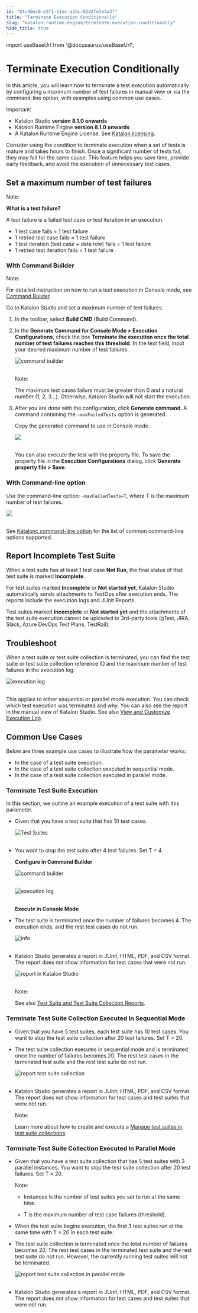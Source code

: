 ```yaml
---
id: "0fc30ec0-e2f1-11ec-a2dc-0242fe3e4a3f"
title: "Terminate Execution Conditionally"
slug: "katalon-runtime-engine/terminate-execution-conditionally"
hide_title: true
---
```

import useBaseUrl from '@docusaurus/useBaseUrl';


# <a id="id" class="anchor_top_offset"/><a id="ariaid-title1" class="anchor_top_offset"/>Terminate Execution Conditionally

<p xmlns="http://www.w3.org/1999/xhtml" className="p">In this article, you will learn how to terminate a test   execution automatically by configuring a maximum number of test   failures in manual view or via the command-line option, with   examples using common use cases.</p> 
<div xmlns="http://www.w3.org/1999/xhtml" className="note important note_important"><span className="note__title">Important:</span> 
  <ul className="ul"><li className="li">Katalon Studio <strong className="ph b">version 8.1.0 onwards</strong>
    </li><li className="li">Katalon Runtime Engine <strong className="ph b">version 8.1.0
        onwards</strong>
    </li><li className="li">A Katalon Runtime Engine License. See <a className="xref" href="/docs/products-and-licenses/katalon-studio-enterprise-and-runtime-engine-licenses/license-overview">Katalon
        licensing</a>.</li></ul>
</div>
<p xmlns="http://www.w3.org/1999/xhtml" className="p">Consider using the condition to terminate execution when a set   of tests is mature and takes hours to finish. Once a significant   number of tests fail, they may fail for the same cause. This   feature helps you save time, provide early feedback, and avoid the   execution of unnecessary test cases.</p> 
    

## <a id="id_1" class="anchor_top_offset"/>Set a maximum number of test failures

    
      
<div xmlns="http://www.w3.org/1999/xhtml" className="note note note_note"><span className="note__title">Note:</span> 
  <p className="p">
    <strong className="ph b">What is a test failure?</strong>
  </p>
  <p className="p">A test failure is a failed test case or test iteration in an
    execution.</p>
  <ul className="ul">
    <li className="li">1 test case fails = 1 test failure</li>
    <li className="li">1 retried test case fails = 1 test failure</li>
    <li className="li">1 test iteration (test case + data row) fails = 1 test
      failure</li>
    <li className="li">1 retried test iteration fails = 1 test failure</li>
  </ul>
</div>
    
          

### <a id="id_2" class="anchor_top_offset"/>With Command Builder

<div xmlns="http://www.w3.org/1999/xhtml" className="note note note_note"><span className="note__title">Note:</span> 
  <p className="p">For detailed instruction on how to run a test execution in
    Console mode, see <a className="xref" href="/docs/katalon-runtime-engine/command-syntax-command-lineconsole-mode-execution#id_10">Command
      Builder</a>.</p>
</div>
<p xmlns="http://www.w3.org/1999/xhtml" className="p">Go to Katalon Studio and set a maximum number of test   failures.</p> 
<ol xmlns="http://www.w3.org/1999/xhtml" className="ol"><li className="li">     <p className="p">In the toolbar, select <strong className="ph b">Build CMD</strong> (Build       Command).</p>   </li><li className="li">     <p className="p">In the <strong className="ph b">Generate Command for Console Mode &gt; Execution         Configurations</strong>, check the box <strong className="ph b">Terminate the         execution once the total number of test failures reaches this         threshold</strong>. In the text field, input your desired maximum       number of test failures.</p>     <p className="p">       <img className="image" src={useBaseUrl("https://github.com/katalon-studio/docs-images/raw/master/katalon-studio/docs/condition-to-stop/condition%20to%20stop%20-%202.png")} alt="command builder" /><br /><br />     </p>     <div className="note note note_note"><span className="note__title">Note:</span>        <p className="p">The maximum test cases failure must be greater than 0 and a         natural number (1, 2, 3...). Otherwise, Katalon Studio will not         start the execution.</p>     </div>   </li><li className="li">     <p className="p">After you are done with the configuration, click       <strong className="ph b">Generate command</strong>. A command containing the       <code className="ph codeph">-maxFailedTests</code> option is generated.</p>     <p className="p">Copy the generated command to use in Console mode.</p>     <p className="p">       <img className="image" src={useBaseUrl("https://github.com/katalon-studio/docs-images/raw/master/katalon-studio/docs/condition-to-stop/generate%20command%201.png")} /><br /><br />     </p>     <p className="p">You can also execute the test with the property file. To save       the property file in the <strong className="ph b">Execution Configurations</strong>       dialog, click <strong className="ph b">Generate property file &gt;         Save</strong>.</p>   </li></ol> 
      

### <a id="id_3" class="anchor_top_offset"/>With Command-line option

      
        
<p xmlns="http://www.w3.org/1999/xhtml" className="p">Use the command-line option: <code className="ph codeph">-maxFailedTests=T</code>,   where T is the maximum number of test failures.</p> 
        
<p xmlns="http://www.w3.org/1999/xhtml" className="p">   <img className="image" src={useBaseUrl("https://github.com/katalon-studio/docs-images/raw/master/katalon-studio/docs/condition-to-stop/Command-line-2.png")} /><br /><br /> </p> 
        
<p xmlns="http://www.w3.org/1999/xhtml" className="p">See <a className="xref" href="/docs/katalon-runtime-engine/command-syntax-command-lineconsole-mode-execution">Katalonc     command-line option</a> for the list of common command-line options   supported.</p> 
      
    
    

## <a id="id_4" class="anchor_top_offset"/>Report Incomplete Test Suite

    
      
<p xmlns="http://www.w3.org/1999/xhtml" className="p">When a test suite has at least 1 test case <strong className="ph b">Not     Run</strong>, the final status of that test suite is marked   <strong className="ph b">Incomplete</strong>.</p> 
      
<p xmlns="http://www.w3.org/1999/xhtml" className="p">For test suites marked <strong className="ph b">Incomplete</strong> or   <strong className="ph b">Not started yet</strong>, Katalon Studio automatically   sends attachments to TestOps after execution ends. The reports   include the execution logs and JUnit Reports.</p> 
      
<p xmlns="http://www.w3.org/1999/xhtml" className="p">Test suites marked <strong className="ph b">Incomplete</strong> or <strong className="ph b">Not     started yet</strong> and the attachments of the test suite   execution cannot be uploaded to 3rd-party tools (qTest, JIRA,   Slack, Azure DevOps Test Plans, TestRail).</p> 
    
  
    

## <a id="id_5" class="anchor_top_offset"/>Troubleshoot

    
      
<p xmlns="http://www.w3.org/1999/xhtml" className="p">When a test suite or test suite collection is terminated, you   can find the test suite or test suite collection reference ID and   the maximum number of test failures in the execution log.</p> 
      
<p xmlns="http://www.w3.org/1999/xhtml" className="p">   <img className="image" src={useBaseUrl("https://github.com/katalon-studio/docs-images/raw/master/katalon-studio/docs/condition-to-stop/Execution%20log.png")} alt="execution log" /><br /><br /> </p> 
      
<p xmlns="http://www.w3.org/1999/xhtml" className="p">This applies to either sequential or parallel mode execution.   You can check which test execution was terminated and why. You can   also see the report in the manual view of Katalon Studio. See also   <a className="xref" href="/docs/katalon-studio-enterprise/test-results-analysis/view-and-customize-execution-log">View     and Customize Execution Log</a>.</p> 
    
  
    

## <a id="id_6" class="anchor_top_offset"/>Common Use Cases

    
      
<p xmlns="http://www.w3.org/1999/xhtml" className="p">Below are three example use cases to illustrate how the   parameter works:</p> 
      
<ul xmlns="http://www.w3.org/1999/xhtml" className="ul">   <li className="li">In the case of a test suite execution.</li>   <li className="li">In the case of a test suite collection executed in sequential     mode.</li>   <li className="li">In the case of a test suite collection executed in parallel     mode.</li> </ul> 
    
              
      

### <a id="id_7" class="anchor_top_offset"/>Terminate Test Suite Execution

      
        
<p xmlns="http://www.w3.org/1999/xhtml" className="p">In this section, we outline an example execution of a test suite   with this parameter.</p> 
        
<ul xmlns="http://www.w3.org/1999/xhtml" className="ul">   <li className="li">     <p className="p">Given that you have a test suite that has 10 test cases.</p>     <p className="p">       <img className="image" src={useBaseUrl("https://github.com/katalon-studio/docs-images/raw/master/katalon-studio/docs/condition-to-stop/Test%20suite%20UC%201.png")} alt="Test Suites" /><br /><br />     </p>   </li>   <li className="li">     <p className="p">You want to stop the test suite after 4 test failures. Set T =       4.</p>     <p className="p">       <strong className="ph b">Configure in Command Builder</strong>     </p>     <p className="p">       <img className="image" src={useBaseUrl("https://github.com/katalon-studio/docs-images/raw/master/katalon-studio/docs/condition-to-stop/terminate.png")} alt="command builder" /><br /><br />     </p>     <p className="p">       <img className="image" src={useBaseUrl("https://github.com/katalon-studio/docs-images/raw/master/katalon-studio/docs/condition-to-stop/command%20UC%201.png")} alt="execution log" /><br /><br />     </p>     <p className="p">       <strong className="ph b">Execute in Console Mode</strong>     </p>   </li>   <li className="li">     <p className="p">The test suite is terminated once the number of failures becomes       4. The execution ends, and the rest test cases do not run.</p>     <p className="p">       <img className="image" src={useBaseUrl("https://github.com/katalon-studio/docs-images/raw/master/katalon-studio/docs/condition-to-stop/Test%20log%20result%20-%20UC%201.png")} alt="info" /><br /><br />     </p>   </li>   <li className="li">     <p className="p">Katalon Studio generates a report in JUnit, HTML, PDF, and CSV       format. The report does not show information for test cases that       were not run.</p>     <p className="p">       <img className="image" src={useBaseUrl("https://github.com/katalon-studio/docs-images/raw/master/katalon-studio/docs/condition-to-stop/Test%20Result%20in%20KS%20-%20UC%201.png")} alt="report in Katalon Studio" /><br /><br />     </p>     <div className="note note note_note"><span className="note__title">Note:</span>        <p className="p">See also <a className="xref" href="/docs/katalon-studio-enterprise/test-results-analysis/test-suite-and-test-suite-collection-reports#id_1">Test           Suite and Test Suite Collection Reports</a>.</p>     </div>   </li> </ul> 
      
    

### <a id="id_8" class="anchor_top_offset"/>Terminate Test Suite Collection Executed In Sequential         Mode

<ul xmlns="http://www.w3.org/1999/xhtml" className="ul"><li className="li">     <p className="p">Given that you have 5 test suites, each test suite has 10 test       cases. You want to stop the test suite collection after 20 test       failures. Set T = 20.</p>   </li><li className="li">     <p className="p">The test suite collection executes in sequential mode and is       terminated once the number of failures becomes 20. The rest test       cases in the terminated test suite and the rest test suite do not       run.</p>     <p className="p">       <img className="image" src={useBaseUrl("https://github.com/katalon-studio/docs-images/raw/master/katalon-studio/docs/condition-to-stop/Report%20TSC%20UC2.png")} alt="report test suite collection" /><br /><br />     </p>   </li><li className="li">     <p className="p">Katalon Studio generates a report in JUnit, HTML, PDF, and CSV       format. The report does not show information for test cases and       test suites that were not run.</p>     <div className="note note note_note"><span className="note__title">Note:</span>        <p className="p">Learn more about how to create and execute a <a className="xref" href="/docs/katalon-studio-enterprise/test-execution/test-suite/manage-test-suites-in-test-suite-collections">Manage test suites in test suite collections</a>.</p>     </div>   </li></ul> 

### <a id="id_9" class="anchor_top_offset"/>Terminate Test Suite Collection Executed In Parallel Mode

<ul xmlns="http://www.w3.org/1999/xhtml" className="ul"><li className="li">     <p className="p">Given that you have a test suite collection that has 5 test       suites with 3 parallel instances. You want to stop the test suite       collection after 20 test failures. Set T = 20.</p>     <div className="note note note_note"><span className="note__title">Note:</span>        <ul className="ul"><li className="li">           <p className="p">Instances is the number of test suites you set to run at the             same time.</p>         </li><li className="li">           <p className="p">T is the maximum number of test case failures (threshold).</p>         </li></ul>     </div>   </li><li className="li">     <p className="p">When the test suite begins execution, the first 3 test suites       run at the same time with T = 20 in each test suite.</p>   </li><li className="li">     <p className="p">The test suite collection is terminated once the total number of       failures becomes 20. The rest test cases in the terminated test       suite and the rest test suite do not run. However, the currently       running test suites will not be terminated.</p>     <p className="p">       <img className="image" src={useBaseUrl("https://github.com/katalon-studio/docs-images/raw/master/katalon-studio/docs/condition-to-stop/Report%20UC%203.png")} alt="report test suite collection in parallel mode" /><br /><br />     </p>   </li><li className="li">     <p className="p">Katalon Studio generates a report in JUnit, HTML, PDF, and CSV       format. The report does not show information for test cases and       test suites that were not run.</p>   </li></ul> 

